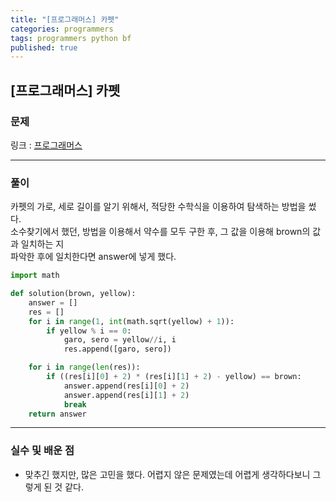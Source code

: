 ```yaml
---
title: "[프로그래머스] 카펫"
categories: programmers
tags: programmers python bf
published: true
---
```


## [프로그래머스] 카펫

### 문제

링크 : [프로그래머스](https://programmers.co.kr/learn/courses/30/lessons/42842)

---

### 풀이

카펫의 가로, 세로 길이를 알기 위해서, 적당한 수학식을 이용하여 탐색하는 방법을 썼다.  
소수찾기에서 했던, 방법을 이용해서 약수를 모두 구한 후, 그 값을 이용해 brown의 값과 일치하는 지  
파악한 후에 일치한다면 answer에 넣게 했다.

```python
import math

def solution(brown, yellow):
    answer = []
    res = []
    for i in range(1, int(math.sqrt(yellow) + 1)):
        if yellow % i == 0:
            garo, sero = yellow//i, i
            res.append([garo, sero])

    for i in range(len(res)):
        if ((res[i][0] + 2) * (res[i][1] + 2) - yellow) == brown:
            answer.append(res[i][0] + 2)
            answer.append(res[i][1] + 2)
            break
    return answer
```

---

### 실수 및 배운 점

- 맞추긴 했지만, 많은 고민을 했다. 어렵지 않은 문제였는데 어렵게 생각하다보니 그렇게 된 것 같다.
